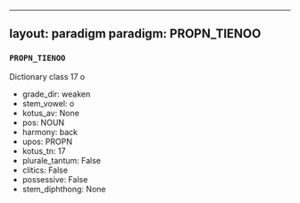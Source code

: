
---
layout: paradigm
paradigm: PROPN_TIENOO
---
### ` PROPN_TIENOO `

Dictionary class 17 o
* grade_dir: weaken
* stem_vowel: o
* kotus_av: None
* pos: NOUN
* harmony: back
* upos: PROPN
* kotus_tn: 17
* plurale_tantum: False
* clitics: False
* possessive: False
* stem_diphthong: None
